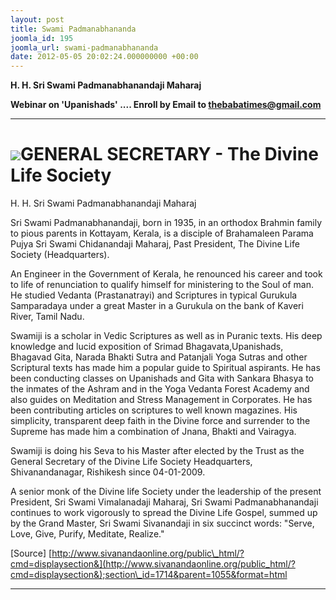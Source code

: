 ```yaml
---
layout: post
title: Swami Padmanabhananda
joomla_id: 195
joomla_url: swami-padmanabhananda
date: 2012-05-05 20:02:24.000000000 +00:00
---
```

 **H. H. Sri Swami Padmanabhanandaji Maharaj**

**Webinar on 'Upanishads' .... Enroll by Email to thebabatimes@gmail.com**

* * *

# ![](images/perspectives/awakening/religion/swami%20padmanabhananda.png)GENERAL SECRETARY - The Divine Life Society

H. H. Sri Swami Padmanabhanandaji Maharaj

Sri Swami Padmanabhanandaji, born in 1935, in an orthodox Brahmin family to pious parents in Kottayam, Kerala, is a disciple of Brahamaleen Parama Pujya Sri Swami Chidanandaji Maharaj, Past President, The Divine Life Society (Headquarters).  
   
 An Engineer in the Government of Kerala, he renounced his career and took to life of renunciation to qualify himself for ministering to the Soul of man. He studied Vedanta (Prastanatrayi) and Scriptures in typical Gurukula Samparadaya under a great Master in a Gurukula on the bank of Kaveri River, Tamil Nadu.

Swamiji is a scholar in Vedic Scriptures as well as in Puranic texts. His deep knowledge and lucid exposition of Srimad Bhagavata,Upanishads, Bhagavad Gita, Narada Bhakti Sutra and Patanjali Yoga Sutras and other Scriptural texts has made him a popular guide to Spiritual aspirants. He has been conducting classes on Upanishads and Gita with Sankara Bhasya to the inmates of the Ashram and in the Yoga Vedanta Forest Academy and also guides on Meditation and Stress Management in Corporates. He has been contributing articles on scriptures to well known magazines. His simplicity, transparent deep faith in the Divine force and surrender to the Supreme has made him a combination of Jnana, Bhakti and Vairagya.

Swamiji is doing his Seva to his Master after elected by the Trust as the General Secretary of the Divine Life Society Headquarters, Shivanandanagar, Rishikesh since 04-01-2009.

A senior monk of the Divine life Society under the leadership of the present President, Sri Swami Vimalanadaji Maharaj, Sri Swami Padmanabhanandaji continues to work vigorously to spread the Divine Life Gospel, summed up by the Grand Master, Sri Swami Sivanandaji in six succinct words: "Serve, Love, Give, Purify, Meditate, Realize."



[Source] [http://www.sivanandaonline.org/public\_html/?cmd=displaysection&](http://www.sivanandaonline.org/public_html/?cmd=displaysection&);section\_id=1714&parent=1055&format=html

* * *







